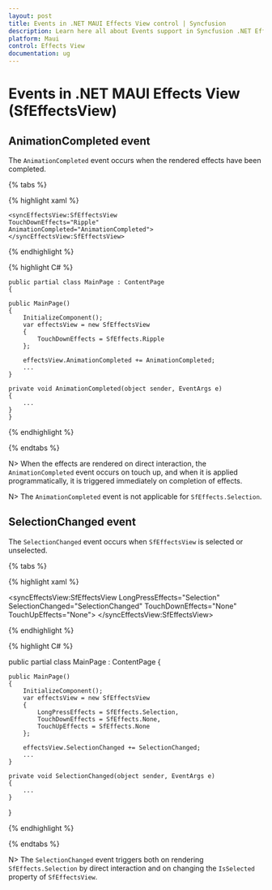 ```yaml
---
layout: post
title: Events in .NET MAUI Effects View control | Syncfusion
description: Learn here all about Events support in Syncfusion .NET Effects View (SfEffectsView) control and more.
platform: Maui
control: Effects View
documentation: ug
---
```


# Events in .NET MAUI Effects View (SfEffectsView)

## AnimationCompleted event

The `AnimationCompleted` event occurs when the rendered effects have been completed.

{% tabs %} 

{% highlight xaml %} 

    <syncEffectsView:SfEffectsView
    TouchDownEffects="Ripple"
    AnimationCompleted="AnimationCompleted">
    </syncEffectsView:SfEffectsView>
  
{% endhighlight %}

{% highlight C# %} 

    public partial class MainPage : ContentPage
    {

    public MainPage()
    {
        InitializeComponent();
        var effectsView = new SfEffectsView
        {
            TouchDownEffects = SfEffects.Ripple
        };

        effectsView.AnimationCompleted += AnimationCompleted;
        ...
    }

    private void AnimationCompleted(object sender, EventArgs e)
    {
        ...
    }
    }

{% endhighlight %}

{% endtabs %}

N> When the effects are rendered on direct interaction, the `AnimationCompleted` event occurs on touch up, and when it is applied programmatically, it is triggered immediately on completion of effects.

N> The `AnimationCompleted` event is not applicable for `SfEffects.Selection`.

## SelectionChanged event

The `SelectionChanged` event occurs when `SfEffectsView` is selected or unselected.

{% tabs %} 

{% highlight xaml %} 

<syncEffectsView:SfEffectsView
    LongPressEffects="Selection"
    SelectionChanged="SelectionChanged"
    TouchDownEffects="None"
    TouchUpEffects="None">
</syncEffectsView:SfEffectsView>
  
{% endhighlight %}

{% highlight C# %} 

public partial class MainPage : ContentPage
{

    public MainPage()
    {
        InitializeComponent();
        var effectsView = new SfEffectsView
        {
            LongPressEffects = SfEffects.Selection,
            TouchDownEffects = SfEffects.None,
            TouchUpEffects = SfEffects.None
        };

        effectsView.SelectionChanged += SelectionChanged;
        ...
    }

    private void SelectionChanged(object sender, EventArgs e)
    {
        ...
    }
}

{% endhighlight %}

{% endtabs %}

N> The `SelectionChanged` event triggers both on rendering `SfEffects.Selection` by direct interaction and on changing the `IsSelected` property of `SfEffectsView`.
